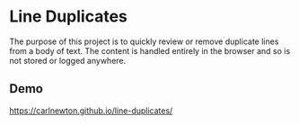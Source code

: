 # Line Duplicates

The purpose of this project is to quickly review or remove duplicate lines from a body of text. The content is handled entirely in the browser and so is not stored or logged anywhere.

## Demo

https://carlnewton.github.io/line-duplicates/
